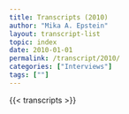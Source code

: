 ```yaml
---
title: Transcripts (2010)
author: "Mika A. Epstein"
layout: transcript-list
topic: index
date: 2010-01-01
permalink: /transcript/2010/
categories: ["Interviews"]
tags: [""]
---
```


{{< transcripts >}}
